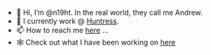 - 👋 Hi, I’m @n19ht. In the real world, they call me Andrew.
- 🚨 I currently work @ [Huntress](https://www.huntress.com/company/our-company).
- 📫 How to reach me [here](https://www.linkedin.com/in/theandrewmeier/) ...
- 🕸️ Check out what I have been working on [here](https://iamandrewmeier.com)

<!---
n19hty/n19hty is a ✨ special ✨ repository because its `README.md` (this file) appears on your GitHub profile.
You can click the Preview link to take a look at your changes.
--->
